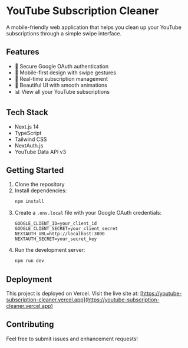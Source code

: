 # YouTube Subscription Cleaner

A mobile-friendly web application that helps you clean up your YouTube subscriptions through a simple swipe interface.

## Features

- 🔐 Secure Google OAuth authentication
- 📱 Mobile-first design with swipe gestures
- 🔄 Real-time subscription management
- 🎨 Beautiful UI with smooth animations
- 📊 View all your YouTube subscriptions

## Tech Stack

- Next.js 14
- TypeScript
- Tailwind CSS
- NextAuth.js
- YouTube Data API v3

## Getting Started

1. Clone the repository
2. Install dependencies:
   ```bash
   npm install
   ```
3. Create a `.env.local` file with your Google OAuth credentials:
   ```
   GOOGLE_CLIENT_ID=your_client_id
   GOOGLE_CLIENT_SECRET=your_client_secret
   NEXTAUTH_URL=http://localhost:3000
   NEXTAUTH_SECRET=your_secret_key
   ```
4. Run the development server:
   ```bash
   npm run dev
   ```

## Deployment

This project is deployed on Vercel. Visit the live site at: [https://youtube-subscription-cleaner.vercel.app](https://youtube-subscription-cleaner.vercel.app)

## Contributing

Feel free to submit issues and enhancement requests! 